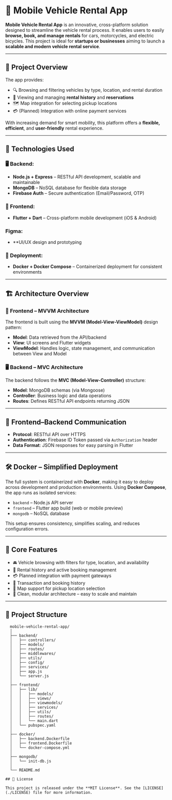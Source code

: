 # 🚗 Mobile Vehicle Rental App

**Mobile Vehicle Rental App** is an innovative, cross-platform solution designed to streamline the vehicle rental process. It enables users to easily **browse, book, and manage rentals** for cars, motorcycles, and electric bicycles. This project is ideal for **startups or businesses** aiming to launch a **scalable and modern vehicle rental service**.

---

## 📱 Project Overview

The app provides:

- 🔍 Browsing and filtering vehicles by type, location, and rental duration  
- 📆 Viewing and managing **rental history** and **reservations**  
- 🗺️ Map integration for selecting pickup locations  
- 💳 (Planned) Integration with online payment services  

With increasing demand for smart mobility, this platform offers a **flexible, efficient**, and **user-friendly** rental experience.

---

## 🔧 Technologies Used

### 🖥 Backend:
- **Node.js + Express** – RESTful API development, scalable and maintainable
- **MongoDB** – NoSQL database for flexible data storage
- **Firebase Auth** – Secure authentication (Email/Password, OTP)

### 📱 Frontend:
- **Flutter + Dart** – Cross-platform mobile development (iOS & Android)

### Figma: 
- **UI/UX design and prototyping

### 🐳 Deployment:
- **Docker + Docker Compose** – Containerized deployment for consistent environments

---

## 🏗️ Architecture Overview

### 📲 Frontend – MVVM Architecture
The frontend is built using the **MVVM (Model-View-ViewModel)** design pattern:

- **Model**: Data retrieved from the API/backend
- **View**: UI screens and Flutter widgets
- **ViewModel**: Handles logic, state management, and communication between View and Model

### 🖥 Backend – MVC Architecture
The backend follows the **MVC (Model-View-Controller)** structure:

- **Model**: MongoDB schemas (via Mongoose)
- **Controller**: Business logic and data operations
- **Routes**: Defines RESTful API endpoints returning JSON

---

## 🔄 Frontend–Backend Communication

- **Protocol**: RESTful API over HTTPS  
- **Authentication**: Firebase ID Token passed via `Authorization` header  
- **Data Format**: JSON responses for easy parsing in Flutter  

---

## 🛠️ Docker – Simplified Deployment

The full system is containerized with **Docker**, making it easy to deploy across development and production environments. Using **Docker Compose**, the app runs as isolated services:

- `backend` – Node.js API server  
- `frontend` – Flutter app build (web or mobile preview)  
- `mongodb` – NoSQL database  

This setup ensures consistency, simplifies scaling, and reduces configuration errors.

---

## 📌 Core Features

- 🚘 Vehicle browsing with filters for type, location, and availability
- 📆 Rental history and active booking management
- 💳 Planned integration with payment gateways
- 🧾 Transaction and booking history
- 📍 Map support for pickup location selection
- 🧩 Clean, modular architecture – easy to scale and maintain

---
## 📁 Project Structure
```plaintext
  mobile-vehicle-rental-app/
  │
  ├── backend/                      
  │   ├── controllers/            
  │   ├── models/              
  │   ├── routes/                
  │   ├── middlewares/          
  │   ├── utils/                   
  │   ├── config/                   
  │   ├── services/                  
  │   ├── app.js                     
  │   └── server.js                  
  │
  ├── frontend/                     
  │   ├── lib/
  │   │   ├── models/            
  │   │   ├── views/            
  │   │   ├── viewmodels/            
  │   │   ├── services/            
  │   │   ├── utils/               
  │   │   ├── routes/            
  │   │   └── main.dart        
  │   └── pubspec.yaml             
  │
  ├── docker/                       
  │   ├── backend.Dockerfile
  │   ├── frontend.Dockerfile
  │   └── docker-compose.yml
  │
  ├── mongodb/                       
  │   └── init-db.js
  │
  └── README.md                   

## 📄 License

This project is released under the **MIT License**. See the [LICENSE](./LICENSE) file for more information.

